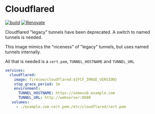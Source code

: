 # Cloudflared

[![build](https://img.shields.io/github/workflow/status/firecow/cloudflared/qa)](https://github.com/firecow/cloudflared/actions)
[![Renovate](https://img.shields.io/badge/renovate-enabled-brightgreen.svg)](https://renovatebot.com)

Cloudflared "legacy" tunnels have been deprecated. A switch to named tunnels is needed.

This image mimics the "niceness" of "legacy" tunnels, but uses named tunnels internally.

All that is needed is a `cert.pem`, `TUNNEL_HOSTNAME` and `TUNNEL_URL`

```yml
services:
  cloudflared:
    image: firecow/cloudflared:${FCF_IMAGE_VERSION}
    stop_grace_period: 1m
    environment:
      TUNNEL_HOSTNAME: https://somesub.example.com
      TUNNEL_URL: http://webserver:8080
   volumes:
     - ./example.com.cert.pem:/etc/cloudflared/cert.pem
``` 
